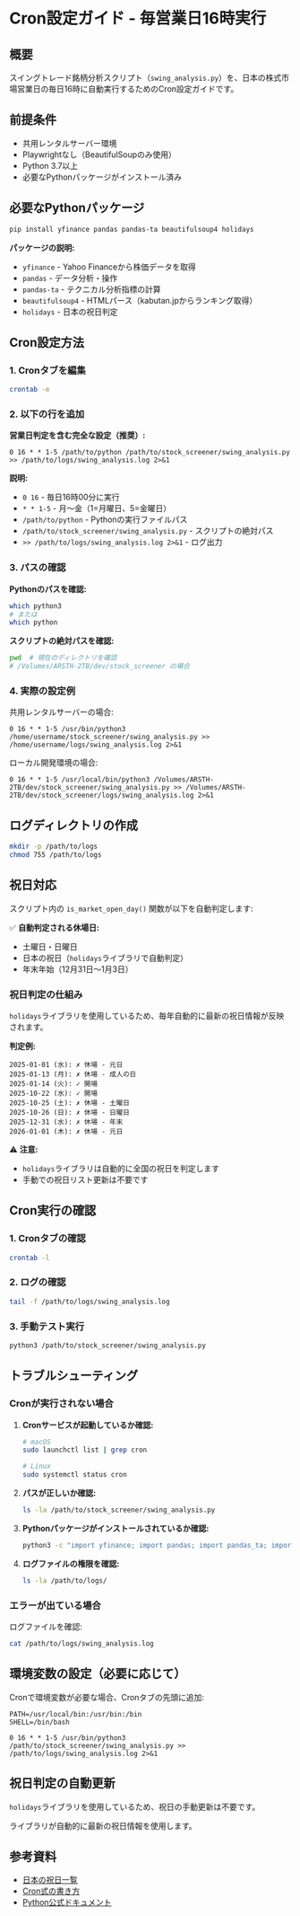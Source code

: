 # Cron設定ガイド - 毎営業日16時実行

## 概要
スイングトレード銘柄分析スクリプト（`swing_analysis.py`）を、日本の株式市場営業日の毎日16時に自動実行するためのCron設定ガイドです。

## 前提条件
- 共用レンタルサーバー環境
- Playwrightなし（BeautifulSoupのみ使用）
- Python 3.7以上
- 必要なPythonパッケージがインストール済み

## 必要なPythonパッケージ
```bash
pip install yfinance pandas pandas-ta beautifulsoup4 holidays
```

**パッケージの説明:**
- `yfinance` - Yahoo Financeから株価データを取得
- `pandas` - データ分析・操作
- `pandas-ta` - テクニカル分析指標の計算
- `beautifulsoup4` - HTMLパース（kabutan.jpからランキング取得）
- `holidays` - 日本の祝日判定

## Cron設定方法

### 1. Cronタブを編集
```bash
crontab -e
```

### 2. 以下の行を追加

**営業日判定を含む完全な設定（推奨）:**
```cron
0 16 * * 1-5 /path/to/python /path/to/stock_screener/swing_analysis.py >> /path/to/logs/swing_analysis.log 2>&1
```

**説明:**
- `0 16` - 毎日16時00分に実行
- `* * 1-5` - 月〜金（1=月曜日、5=金曜日）
- `/path/to/python` - Pythonの実行ファイルパス
- `/path/to/stock_screener/swing_analysis.py` - スクリプトの絶対パス
- `>> /path/to/logs/swing_analysis.log 2>&1` - ログ出力

### 3. パスの確認

**Pythonのパスを確認:**
```bash
which python3
# または
which python
```

**スクリプトの絶対パスを確認:**
```bash
pwd  # 現在のディレクトリを確認
# /Volumes/ARSTH-2TB/dev/stock_screener の場合
```

### 4. 実際の設定例

共用レンタルサーバーの場合:
```cron
0 16 * * 1-5 /usr/bin/python3 /home/username/stock_screener/swing_analysis.py >> /home/username/logs/swing_analysis.log 2>&1
```

ローカル開発環境の場合:
```cron
0 16 * * 1-5 /usr/local/bin/python3 /Volumes/ARSTH-2TB/dev/stock_screener/swing_analysis.py >> /Volumes/ARSTH-2TB/dev/stock_screener/logs/swing_analysis.log 2>&1
```

## ログディレクトリの作成

```bash
mkdir -p /path/to/logs
chmod 755 /path/to/logs
```

## 祝日対応

スクリプト内の `is_market_open_day()` 関数が以下を自動判定します:

✅ **自動判定される休場日:**
- 土曜日・日曜日
- 日本の祝日（`holidays`ライブラリで自動判定）
- 年末年始（12月31日〜1月3日）

### 祝日判定の仕組み

`holidays`ライブラリを使用しているため、毎年自動的に最新の祝日情報が反映されます。

**判定例:**
```
2025-01-01 (水): ✗ 休場 - 元日
2025-01-13 (月): ✗ 休場 - 成人の日
2025-01-14 (火): ✓ 開場
2025-10-22 (水): ✓ 開場
2025-10-25 (土): ✗ 休場 - 土曜日
2025-10-26 (日): ✗ 休場 - 日曜日
2025-12-31 (水): ✗ 休場 - 年末
2026-01-01 (木): ✗ 休場 - 元日
```

⚠️ **注意:**
- `holidays`ライブラリは自動的に全国の祝日を判定します
- 手動での祝日リスト更新は不要です

## Cron実行の確認

### 1. Cronタブの確認
```bash
crontab -l
```

### 2. ログの確認
```bash
tail -f /path/to/logs/swing_analysis.log
```

### 3. 手動テスト実行
```bash
python3 /path/to/stock_screener/swing_analysis.py
```

## トラブルシューティング

### Cronが実行されない場合

1. **Cronサービスが起動しているか確認:**
   ```bash
   # macOS
   sudo launchctl list | grep cron

   # Linux
   sudo systemctl status cron
   ```

2. **パスが正しいか確認:**
   ```bash
   ls -la /path/to/stock_screener/swing_analysis.py
   ```

3. **Pythonパッケージがインストールされているか確認:**
   ```bash
   python3 -c "import yfinance; import pandas; import pandas_ta; import bs4"
   ```

4. **ログファイルの権限を確認:**
   ```bash
   ls -la /path/to/logs/
   ```

### エラーが出ている場合

ログファイルを確認:
```bash
cat /path/to/logs/swing_analysis.log
```

## 環境変数の設定（必要に応じて）

Cronで環境変数が必要な場合、Cronタブの先頭に追加:
```cron
PATH=/usr/local/bin:/usr/bin:/bin
SHELL=/bin/bash

0 16 * * 1-5 /usr/bin/python3 /path/to/stock_screener/swing_analysis.py >> /path/to/logs/swing_analysis.log 2>&1
```

## 祝日判定の自動更新

`holidays`ライブラリを使用しているため、祝日の手動更新は不要です。

ライブラリが自動的に最新の祝日情報を使用します。

## 参考資料

- [日本の祝日一覧](https://www.nta.go.jp/about/organization/ntc/kenkyu/ronsou/67onko/67-1.htm)
- [Cron式の書き方](https://ja.wikipedia.org/wiki/Cron)
- [Python公式ドキュメント](https://docs.python.org/ja/)

